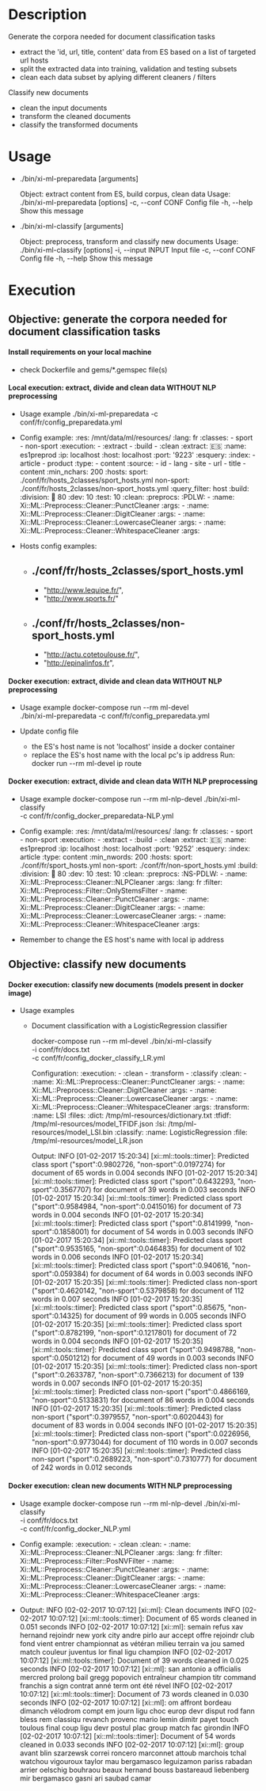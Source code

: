 # Description

Generate the corpora needed for document classification tasks
* extract the 'id, url, title, content' data from ES
  based on a list of targeted url hosts
* split the extracted data into training, validation and testing subsets
* clean each data subset by aplying different cleaners / filters

Classify new documents
* clean the input documents
* transform the cleaned documents
* classify the transformed documents


# Usage

* ./bin/xi-ml-preparedata [arguments]

  Object: extract content from  ES, build corpus, clean data
  Usage:  ./bin/xi-ml-preparedata [options]
    -c, --conf CONF        Config file
    -h, --help             Show this message


* ./bin/xi-ml-classify [arguments]

  Object: preprocess, transform and classify new documents
  Usage:  ./bin/xi-ml-classify [options]
    -i, --input INPUT      Input file
    -c, --conf CONF        Config file
    -h, --help             Show this message


# Execution


## Objective: generate the corpora needed for document classification tasks


#### Install requirements on your local machine
* check Dockerfile and gems/*.gemspec file(s)


#### Local execution: extract, divide and clean data WITHOUT NLP preprocessing

* Usage example
    ./bin/xi-ml-preparedata -c conf/fr/config_preparedata.yml

* Config example:
    :res: /mnt/data/ml/resources/
    :lang: fr
    :classes:
      - sport
      - non-sport
    :execution:
      - :extract
      - :build
      - :clean
    :extract:
      :es:
        :name: es1preprod
        :ip: localhost
        :host: localhost
        :port: '9223'
      :esquery:
        :index:
          - article
          - product
        :type:
          - content
        :source:
          - id
          - lang
          - site
          - url
          - title
          - content
        :min_nchars: 200
      :hosts:
        sport: ./conf/fr/hosts_2classes/sport_hosts.yml
        non-sport: ./conf/fr/hosts_2classes/non-sport_hosts.yml
      :query_filter: host
    :build:
      :division:
        :train: 80
        :dev: 10
        :test: 10
    :clean:
      :preprocs:
        :PDLW:
          - :name: Xi::ML::Preprocess::Cleaner::PunctCleaner
            :args:
          - :name: Xi::ML::Preprocess::Cleaner::DigitCleaner
            :args:
          - :name: Xi::ML::Preprocess::Cleaner::LowercaseCleaner
            :args:
          - :name: Xi::ML::Preprocess::Cleaner::WhitespaceCleaner
            :args:


* Hosts config examples:

  * ./conf/fr/hosts_2classes/sport_hosts.yml
    ---
    - "http://www.lequipe.fr/",
    - "http://www.sports.fr/"

  * ./conf/fr/hosts_2classes/non-sport_hosts.yml
    ---
    - "http://actu.cotetoulouse.fr/",
    - "http://epinalinfos.fr",


#### Docker execution: extract, divide and clean data WITHOUT NLP preprocessing

* Usage example
    docker-compose run --rm ml-devel \
      ./bin/xi-ml-preparedata -c conf/fr/config_preparedata.yml

* Update config file
    - the ES's host name is not 'localhost' inside a docker container
    - replace the ES's host name with the local pc's ip address
      Run: docker run --rm ml-devel ip route


#### Docker execution: extract, divide and clean data WITH NLP preprocessing

* Usage example
    docker-compose run --rm ml-nlp-devel ./bin/xi-ml-classify \
      -c conf/fr/config_docker_preparedata-NLP.yml

* Config example:
    :res: /mnt/data/ml/resources/
    :lang: fr
    :classes:
      - sport
      - non-sport
    :execution:
      - :extract
      - :build
      - :clean
    :extract:
      :es:
        :name: es1preprod
        :ip: localhost
        :host: localhost
        :port: '9252'
      :esquery:
        :index: article
        :type: content
        :min_nwords: 200
      :hosts:
        sport: ./conf/fr/sport_hosts.yml
        non-sport: ./conf/fr/non-sport_hosts.yml
    :build:
      :division:
        :train: 80
        :dev: 10
        :test: 10
    :clean:
      :preprocs:
        :NS-PDLW:
          - :name: Xi::ML::Preprocess::Cleaner::NLPCleaner
            :args:
              :lang: fr
              :filter: Xi::ML::Preprocess::Filter::OnlyStemsFilter
          - :name: Xi::ML::Preprocess::Cleaner::PunctCleaner
            :args:
          - :name: Xi::ML::Preprocess::Cleaner::DigitCleaner
            :args:
          - :name: Xi::ML::Preprocess::Cleaner::LowercaseCleaner
            :args:
          - :name: Xi::ML::Preprocess::Cleaner::WhitespaceCleaner
            :args:

* Remember to change the ES host's name with local ip address


## Objective: classify new documents


#### Docker execution: classify new documents (models present in docker image)

* Usage examples

  * Document classification with a LogisticRegression classifier

    docker-compose run --rm ml-devel ./bin/xi-ml-classify \
      -i conf/fr/docs.txt \
      -c conf/fr/config_docker_classify_LR.yml

    Configuration:
      :execution:
        - :clean
        - :transform
        - :classify
      :clean:
        - :name: Xi::ML::Preprocess::Cleaner::PunctCleaner
          :args:
        - :name: Xi::ML::Preprocess::Cleaner::DigitCleaner
          :args:
        - :name: Xi::ML::Preprocess::Cleaner::LowercaseCleaner
          :args:
        - :name: Xi::ML::Preprocess::Cleaner::WhitespaceCleaner
          :args:
      :transform:
        :name: LSI
        :files:
          :dict: /tmp/ml-resources/dictionary.txt
          :tfidf: /tmp/ml-resources/model_TFIDF.json
          :lsi: /tmp/ml-resources/model_LSI.bin
      :classify:
        :name: LogisticRegression
        :file: /tmp/ml-resources/model_LR.json

    Output:
      INFO [01-02-2017 15:20:34] [xi::ml::tools::timer]: Predicted class sport     ("sport":0.9802726, "non-sport":0.0197274) for document of 65 words in 0.004 seconds
      INFO [01-02-2017 15:20:34] [xi::ml::tools::timer]: Predicted class sport     ("sport":0.6432293, "non-sport":0.3567707) for document of 39 words in 0.003 seconds
      INFO [01-02-2017 15:20:34] [xi::ml::tools::timer]: Predicted class sport     ("sport":0.9584984, "non-sport":0.0415016) for document of 73 words in 0.004 seconds
      INFO [01-02-2017 15:20:34] [xi::ml::tools::timer]: Predicted class sport     ("sport":0.8141999, "non-sport":0.1858001) for document of 54 words in 0.003 seconds
      INFO [01-02-2017 15:20:34] [xi::ml::tools::timer]: Predicted class sport     ("sport":0.9535165, "non-sport":0.0464835) for document of 102 words in 0.006 seconds
      INFO [01-02-2017 15:20:34] [xi::ml::tools::timer]: Predicted class sport     ("sport":0.940616,  "non-sport":0.059384)  for document of 64 words in 0.003 seconds
      INFO [01-02-2017 15:20:35] [xi::ml::tools::timer]: Predicted class non-sport ("sport":0.4620142, "non-sport":0.5379858) for document of 112 words in 0.007 seconds
      INFO [01-02-2017 15:20:35] [xi::ml::tools::timer]: Predicted class sport     ("sport":0.85675,   "non-sport":0.14325)   for document of 99 words in 0.005 seconds
      INFO [01-02-2017 15:20:35] [xi::ml::tools::timer]: Predicted class sport     ("sport":0.8782199, "non-sport":0.1217801) for document of 72 words in 0.004 seconds
      INFO [01-02-2017 15:20:35] [xi::ml::tools::timer]: Predicted class sport     ("sport":0.9498788, "non-sport":0.0501212) for document of 49 words in 0.003 seconds
      INFO [01-02-2017 15:20:35] [xi::ml::tools::timer]: Predicted class non-sport ("sport":0.2633787, "non-sport":0.7366213) for document of 139 words in 0.007 seconds
      INFO [01-02-2017 15:20:35] [xi::ml::tools::timer]: Predicted class non-sport ("sport":0.4866169, "non-sport":0.5133831) for document of 86 words in 0.004 seconds
      INFO [01-02-2017 15:20:35] [xi::ml::tools::timer]: Predicted class non-sport ("sport":0.3979557, "non-sport":0.6020443) for document of 83 words in 0.004 seconds
      INFO [01-02-2017 15:20:35] [xi::ml::tools::timer]: Predicted class non-sport ("sport":0.0226956, "non-sport":0.9773044) for document of 110 words in 0.007 seconds
      INFO [01-02-2017 15:20:35] [xi::ml::tools::timer]: Predicted class non-sport ("sport":0.2689223, "non-sport":0.7310777) for document of 242 words in 0.012 seconds


#### Docker execution: clean new documents WITH NLP preprocessing

* Usage example
    docker-compose run --rm ml-nlp-devel ./bin/xi-ml-classify \
      -i conf/fr/docs.txt \
      -c conf/fr/config_docker_NLP.yml

* Config example:
    :execution:
      - :clean
    :clean:
      - :name: Xi::ML::Preprocess::Cleaner::NLPCleaner
        :args:
          :lang: fr
          :filter: Xi::ML::Preprocess::Filter::PosNVFilter
      - :name: Xi::ML::Preprocess::Cleaner::PunctCleaner
        :args:
      - :name: Xi::ML::Preprocess::Cleaner::DigitCleaner
        :args:
      - :name: Xi::ML::Preprocess::Cleaner::LowercaseCleaner
        :args:
      - :name: Xi::ML::Preprocess::Cleaner::WhitespaceCleaner
        :args:

* Output:
  INFO [02-02-2017 10:07:12] [xi::ml]: Clean documents
  INFO [02-02-2017 10:07:12] [xi::ml::tools::timer]: Document of 65 words cleaned in 0.051 seconds
  INFO [02-02-2017 10:07:12] [xi::ml]: semain refus xav hernand rejoindr new york city andre pirlo aur accept offre rejoindr club fond vient entrer championnat as vétéran milieu terrain va jou samed match couleur juventus lor final ligu champion
  INFO [02-02-2017 10:07:12] [xi::ml::tools::timer]: Document of 39 words cleaned in 0.025 seconds
  INFO [02-02-2017 10:07:12] [xi::ml]: san antonio a officialis mercred prolong bail gregg popovich entraîneur champion titr command franchis a sign contrat anné term ont été rével
  INFO [02-02-2017 10:07:12] [xi::ml::tools::timer]: Document of 73 words cleaned in 0.030 seconds
  INFO [02-02-2017 10:07:12] [xi::ml]: om affront bordeau dimanch vélodrom compt em journ ligu choc europ devr disput rod fann bless rem classiqu revanch provenc mario lemin dimitr payet touch toulous final coup ligu devr postul plac group match fac girondin
  INFO [02-02-2017 10:07:12] [xi::ml::tools::timer]: Document of 54 words cleaned in 0.033 seconds
  INFO [02-02-2017 10:07:12] [xi::ml]: group avant blin szarzewsk correi roncero marconnet attoub marchois tchal watchou vigouroux taylor mau bergamasco leguizamon pariss rabadan arrier oelschig bouhraou beaux hernand bouss bastareaud liebenberg mir bergamasco gasni ari saubad camar

